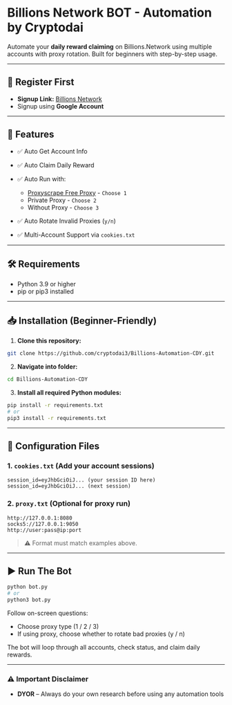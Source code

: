 # Billions Network BOT - Automation by Cryptodai

Automate your **daily reward claiming** on Billions.Network using multiple accounts with proxy rotation. Built for beginners with step-by-step usage.

---

## 🔗 Register First

* **Signup Link:** [Billions Network](https://signup.billions.network?rc=2V2A7DFC)
* Signup using **Google Account**

---

## 🚀 Features

* ✅ Auto Get Account Info
* ✅ Auto Claim Daily Reward
* ✅ Auto Run with:

  * [Proxyscrape Free Proxy](https://proxyscrape.com/free-proxy-list) - `Choose 1`
  * Private Proxy - `Choose 2`
  * Without Proxy - `Choose 3`
* ✅ Auto Rotate Invalid Proxies (`y/n`)
* ✅ Multi-Account Support via `cookies.txt`

---

## 🛠️ Requirements

* Python 3.9 or higher
* pip or pip3 installed

---

## 📥 Installation (Beginner-Friendly)

1. **Clone this repository:**

```bash
git clone https://github.com/cryptodai3/Billions-Automation-CDY.git
```

2. **Navigate into folder:**

```bash
cd Billions-Automation-CDY
```

3. **Install all required Python modules:**

```bash
pip install -r requirements.txt
# or
pip3 install -r requirements.txt
```

---

## 🧾 Configuration Files

### 1. `cookies.txt` (Add your account sessions)

```
session_id=eyJhbGciOiJ... (your session ID here)
session_id=eyJhbGciOiJ... (next session)
```

### 2. `proxy.txt` (Optional for proxy run)

```
http://127.0.0.1:8080
socks5://127.0.0.1:9050
http://user:pass@ip:port
```

> ⚠️ Format must match examples above.

---

## ▶️ Run The Bot

```bash
python bot.py
# or
python3 bot.py
```

Follow on-screen questions:

* Choose proxy type (1 / 2 / 3)
* If using proxy, choose whether to rotate bad proxies (y / n)

The bot will loop through all accounts, check status, and claim daily rewards.

---

### ⚠️ Important Disclaimer

* **DYOR** – Always do your own research before using any automation tools


